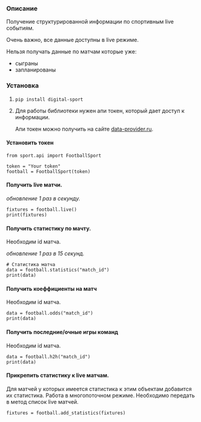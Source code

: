 ### Описание

Получение структурированной информации по спортивным  live событиям.

Очень важно, все данные доступны в live режиме. 

Нельзя получать данные по матчам которые уже:
- сыграны
- запланированы

### Установка

1. `pip install digital-sport`

2. Для работы библиотеки нужен апи токен, который дает доступ к информации.
	
	Апи токен можно получить на сайте [data-provider.ru](https://data-provider.ru).

#### Установить токен

```
from sport.api import FootballSport

token = "Your token"
football = FootballSport(token)
```

#### Получить live матчи.

*обновление 1 раз в секунду.*

```
fixtures = football.live()
print(fixtures)
```

#### Получить статистику по мачту.

Необходим id матча.

*обновление 1 раз в 15 секунд.*
```
# Статистика матча
data = football.statistics("match_id")
print(data)
```

#### Получить коеффициенты на матч

Необходим id матча.

```
data = football.odds("match_id")
print(data)
```


#### Получить последние/очные игры команд

Необходим id матча.
```
data = football.h2h("match_id")
print(data)
```

#### Прикрепить статистику к live матчам.

Для матчей у которых имеется статистика к этим объектам добавится их статистика.
Работа в многопоточном режиме.
Необходимо передать в метод список live матчей. 

```
fixtures = football.add_statistics(fixtures)
```